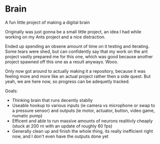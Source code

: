 # Brain
A fun little project of making a digital brain

Originally was just gonna be a small little project, an idea I had while working on my Ants project and a nice distraction.

Ended up spending an obsene amount of time on it testing and iterating. Some tears were shed, but can confidently say that my work on the ant project vastly prepared me for this one, which was good because another project spawned off this one as a result anyways. Wooo.

Only now got around to actually making it a repository, because it was feeling more and more like an actual project rather then a side quest. But yeah, we are here now, so progress can be adequetly tracked.

Goals:
- Thinking brain that runs decently stablly
- Useable hookup to various inputs (ie camera vs microphone or swap to a pressure sensor) and outputs (ie motor, actuator, button, video game, numatic pump)
- Efficent and able to run massive amounts of neurons realitivly cheaply (stuck at 200 rn with an update of roughly 60 fps)
- Generally clean up and finish the whole thing, its really inefficient right now, and I don't even have the outputs done yet

